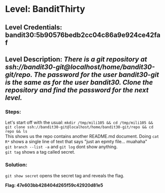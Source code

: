 # Level: BanditThirty
## Level Credentials: bandit30:5b90576bedb2cc04c86a9e924ce42faf
## Level Description: *There is a git repository at ssh://bandit30-git@localhost/home/bandit30-git/repo. The password for the user bandit30-git is the same as for the user bandit30. Clone the repository and find the password for the next level.*


### Steps:
Let's start off with the usual: `mkdir /tmp/mili105 && cd /tmp/mili105 && git clone ssh://bandit30-git@localhost/home/bandit30-git/repo && cd repo && ls`  
This shows us the repo contains another README.md document. Doing `cat R*` shows a single line of text that says "just an epmty file... muahaha"    
`git branch --list -a` and `git log` dont show anything.    
`git tag` shows a tag called secret.    
### Solution:
`git show secret` opens the secret tag and reveals the flag.  


**Flag: 47e603bb428404d265f59c42920d81e5**
